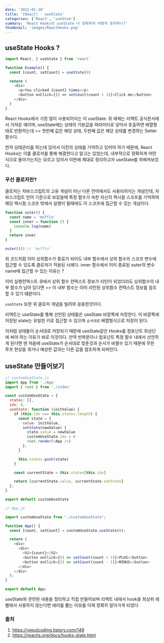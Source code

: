 ```yaml
---
date: '2022-01-10'
title: '[React] - useState'
categories: ['React', 'useStae']
summary: 'React Hooks의 useState 너 정확하게 어떻게 동작하니?'
thumbnail: 'images/ReactHooks.png'
---
```


## useState Hooks ?

```javascript
import React, { useState } from 'react'

function Example() {
  const [count, setCount] = useState(0)

  return (
    <div>
      <p>You clicked {count} times</p>
      <button onClick={() => setCount(count + 1)}>Click me</button>
    </div>
  )
}
```

React Hooks에서 가장 많이 사용되어지는 이 useState. 위 에제는 리액트 공식문서에서 가져온 예이며, useState에는 상태의 기본값을 파라미터로 넣어서 호출하면 배열형태로 반환하는데 => 첫번째 값은 해당 상태, 두번째 값은 해당 상태를 변경하는 Setter 함수다.

먼저 상태관리를 하는데 있어서 이전의 상태를 기억하고 있어야 하기 때문에, React Hooks는 이를 클로저를 통해 해결한다고 알고는 있었는데, 내부적으로 정확하게 어떤식으로 돌아가는지는 모르고 있어서 이번에 제대로 정리하고자 useState를 파헤쳐보았다.

### 우선 클로저란?

클로저는 자바스크립트의 고유 개념이 아닌 다른 언어에서도 사용되어지는 개념인데, 자바스크립트 언어 기준으로 보았을때 특정 함수가 속한 자신의 렉시컬 스코프를 기억하여 해당 렉시컬 스코프 밖에서 실행이 될때에도 이 스코프에 접근할 수 있는 개념이다.

```javascript
function outer() {
  const name = 'muffin'
  const inner = function () {
    console.log(name)
  }
  return inner
}

outer()() // 'muffin'
```

위 코드처럼 이미 상위함수가 종료가 되어도 내부 함수에서 상위 함수의 스코프 변수에 접근할 수 있도록 클로저가 적용된 사례다. inner 함수에서 이미 종료된 outer의 변수 name에 접근할 수 있는 이유는 ?

이미 실행컨텍스트 큐에서 상위 함수 컨텍스트 정보가 리턴이 되었더라도 상위함수의 내부 함수가 남아 있다면 => 이 내부 함수는 이미 리턴된 상위함수 컨텍스트 정보를 참조할 수 있기 떄문이다.

`useState` 또한 위 클로저 개념을 빌려와 응용한것이다.

리액트는 useState를 통해 선언된 상태들은 useState 바깥쪽에 저장한다. 이 바깥쪽에 저장된 state는 유일한 키로 접근할 수 있으며 `순서대로` 배열형식으로 저장이 된다.

이처럼 상태들이 순서대로 저장되기 때문에 useState같은 Hooks를 컴포넌트 최상단에 써야 하는 이유가 바로 이것이다. 만약 반복문이나 컴포넌트 특정 함수 내에서 선언하게 된다면 맨 처음에 useState가 순서대로 맞춘것과 순서가 바뀔수 있기 때문에 무한 루프 현상을 겪거나 예상한 값과는 다른 값을 참조하게 되버린다.

## useState 만들어보기

```javascript
// customUseState.js
import App from './App'
import { root } from './index'

const customUseState = {
  states: [],
  idx: 0,
  useState: function (initValue) {
    if (this.idx === this.states.length) {
      const state = {
        value: initValue,
        setState(newValue) {
          state.value = newValue
          customUseState.idx = 0
          root.render(<App />)
        },
      }

      this.states.push(state)
    }

    const currentState = this.states[this.idx]

    return [currentState.value, currentState.setState]
  },
}

export default customUseState

// App.js

import customUseState from "./customUseState";

function App() {
  const [count, setCount] = customUseState.useState(0);

  return (
    <div>
      <div>
        <h2>{count}</h2>
        <button onClick={() => setCount(count + 1)}>PLUS</button>
        <button onClick={() => setCount(count - 1)}>MINUS</button>
      </div>
    </div>
  );
}

export default App;

```

useState와 관련된 내용을 정리하고 직접 만들어보며 리액트 내에서 hook을 최상위 레벨에서 사용하지 않는다면 에러를 뿜는 이유를 이제 정확히 알아가게 되었다.

### 출처

1. https://yeoulcoding.tistory.com/149
2. https://reactjs.org/docs/hooks-state.html
